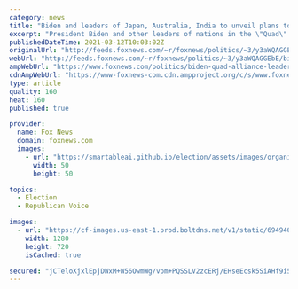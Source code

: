 ```yaml
---
category: news
title: "Biden and leaders of Japan, Australia, India to unveil plans to boost coronavirus vaccine production"
excerpt: "President Biden and other leaders of nations in the \"Quad\" alliance will unveil an agreement to ramp up production of coronavirus vaccines in Southeast Asia in a first-of-its-kind virtual meeting Friday, according to senior administration officials with knowledge of the matter."
publishedDateTime: 2021-03-12T10:03:02Z
originalUrl: "http://feeds.foxnews.com/~r/foxnews/politics/~3/y3aWQAGGEbE/biden-quad-alliance-leaders-unveil-plans-boost-covid-19-vaccine-production-summit"
webUrl: "http://feeds.foxnews.com/~r/foxnews/politics/~3/y3aWQAGGEbE/biden-quad-alliance-leaders-unveil-plans-boost-covid-19-vaccine-production-summit"
ampWebUrl: "https://www.foxnews.com/politics/biden-quad-alliance-leaders-unveil-plans-boost-covid-19-vaccine-production-summit.amp"
cdnAmpWebUrl: "https://www-foxnews-com.cdn.ampproject.org/c/s/www.foxnews.com/politics/biden-quad-alliance-leaders-unveil-plans-boost-covid-19-vaccine-production-summit.amp"
type: article
quality: 160
heat: 160
published: true

provider:
  name: Fox News
  domain: foxnews.com
  images:
    - url: "https://smartableai.github.io/election/assets/images/organizations/foxnews.com-50x50.jpg"
      width: 50
      height: 50

topics:
  - Election
  - Republican Voice

images:
  - url: "https://cf-images.us-east-1.prod.boltdns.net/v1/static/694940094001/d7acab5e-b008-41de-bc5f-595cc76dc02e/e95ab723-09b5-472b-9196-51d50716a162/1280x720/match/image.jpg"
    width: 1280
    height: 720
    isCached: true

secured: "jCTeloXjxlEpjDWxM+W56OwmWg/vpm+PQSSLV2zcERj/EHseEcsk5SiAHf9i5Y8m1JOjlG3gGflIXKF9/44rnKgip+4eACBh6pyxo/yBw9Ji8fgJlopDDs6UtXlsshEJRsZVEQYycbU89PLw7Yoy/dDNcBBNRMhZF6RFaOR+HY6WYu0jfqYFUM3shpDwKCqEYgGorhhwsjK+49kzHKMpVSb2rleGqb7MgEwmwRosdEYi0VClAeaE3X3dtD2XdQt30hCSnBFsshMuwiCLshHLii03utxoFiAmyT5N2FvK9Z0LTXeRu4cu9FU4AJJ2qdzxL3IysyjcLKugT/f0IKo/hP3LQXlQy/1fv8o9uA5tN8Q=;XJh9P0DbOAqMQBVbTnuQSg=="
---
```


